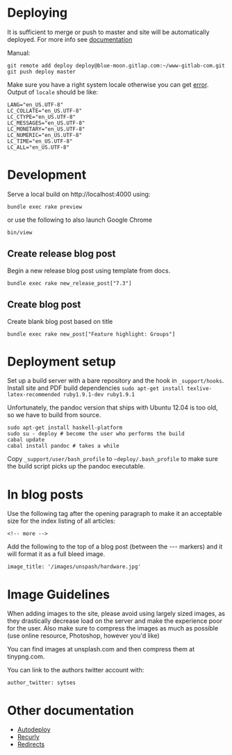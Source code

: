 # Deploying

It is sufficient to merge or push to master and site will be automatically deployed.
For more info see [documentation](doc/autodeploy.md)

Manual:

```
git remote add deploy deploy@blue-moon.gitlap.com:~/www-gitlab-com.git
git push deploy master
```

Make sure you have a right system locale otherwise you can get [error](https://gitlab.com/snippets/2327). Output of `locale` should be like:

```
LANG="en_US.UTF-8"
LC_COLLATE="en_US.UTF-8"
LC_CTYPE="en_US.UTF-8"
LC_MESSAGES="en_US.UTF-8"
LC_MONETARY="en_US.UTF-8"
LC_NUMERIC="en_US.UTF-8"
LC_TIME="en_US.UTF-8"
LC_ALL="en_US.UTF-8"
```

# Development

Serve a local build on http://localhost:4000 using:

```
bundle exec rake preview
```

or use the following to also launch Google Chrome

```
bin/view
```

## Create release blog post

Begin a new release blog post using template from docs.

```
bundle exec rake new_release_post["7.3"]
```

## Create blog post

Create blank blog post based on title

```
bundle exec rake new_post["Feature highlight: Groups"]
```

# Deployment setup
Set up a build server with a bare repository and the hook in `_support/hooks`.
Install site and PDF build dependencies `sudo apt-get install texlive-latex-recommended ruby1.9.1-dev ruby1.9.1`

Unfortunately, the pandoc version that ships with Ubuntu 12.04 is too old, so we have to build from source.

```
sudo apt-get install haskell-platform
sudo su - deploy # become the user who performs the build
cabal update
cabal install pandoc # takes a while
```

Copy `_support/user/bash_profile` to `~deploy/.bash_profile` to make sure the build script picks up the pandoc executable.

# In blog posts

Use the following tag after the opening paragraph to make it an acceptable size for the index listing of all articles:

    <!-- more -->

Add the following to the top of a blog post (between the --- markers) and it will format it as a full bleed image.

    image_title: '/images/unspash/hardware.jpg'

# Image Guidelines
When adding images to the site, please avoid using largely sized images, as they drastically decrease load on the server and make the experience poor for the user. 
Also make sure to compress the images as much as possible (use online resource, Photoshop, however you'd like)

You can find images at unsplash.com and then compress them at tinypng.com.

You can link to the authors twitter account with:

    author_twitter: sytses

# Other documentation

* [Autodeploy](doc/autodeploy.md)
* [Recurly](doc/recurly.md)
* [Redirects](doc/redirect_blogposts_org_to_com.md)
